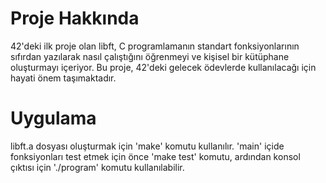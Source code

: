 # Proje Hakkında
42'deki ilk proje olan libft, C programlamanın standart fonksiyonlarının sıfırdan yazılarak nasıl çalıştığını öğrenmeyi ve kişisel bir kütüphane oluşturmayı içeriyor. Bu proje, 42'deki gelecek ödevlerde kullanılacağı için hayati önem taşımaktadır.

#  Uygulama
libft.a dosyası oluşturmak için 'make' komutu kullanılır.
'main' içide fonksiyonları test etmek için önce 'make test' komutu, ardından konsol çıktısı için './program' komutu kullanılabilir.

